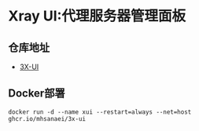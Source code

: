 # Xray UI:代理服务器管理面板
## 仓库地址
- [3X-UI](https://github.com/MHSanaei/3x-ui)

## Docker部署
```shell
docker run -d --name xui --restart=always --net=host ghcr.io/mhsanaei/3x-ui
```